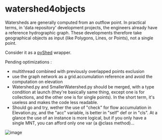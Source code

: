 # watershed4objects

Watersheds are generally computed from an outflow point. 
In practical terms, in 'data repository' development projects, the engineers already have a reference hydrographic graph. 
These developments therefore take geographical objects as input (like Polygons, Lines, or Points), not a single point.

Consider it as a [pyShed](https://github.com/mdbartos/pysheds) wrapper.

Pending optimizations :

- multithread combined with previously overlapped points exclusion
- use the graph network as a grid.accumulation reference and avoid the computation on elevation
- Watershed.py and SmallerWatershed.py should be merged, with a type condition at launch (they're basically same thing, except one is for collections, and the other one is for single points). In the short term, it's useless and makes the code less readable.
- Should go and try, wether the use of "check" for flow accumulation in Elevation.py, and the "acc" variable, is better in "self" def or in "cls". At a glance the use of an instance is more logical, but if you only have a single MNT, you can afford only one var (a @class method)...


![image](https://github.com/AlexLyko/watershed4objects/assets/17929890/2af62449-41d5-4c37-b121-c7d61b0259e2)

